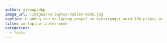 ```yaml
---
author: alepapadop
image_url: /images/xo-laptop-tablet-mode.jpg
caption: Η οθόνη του xo-laptop μπορεί να περιστραφεί κατά 180 μοίρες ώστε ο υπολογιστής να χρησιμοποιηθεί σαν ηλεκτρονικό βιβλίο.
title: xo-laptop-tablet-mode
categories:
  - tools
---
```

